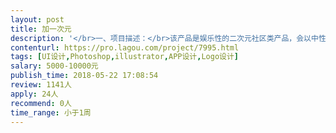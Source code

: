 ```yaml
---                
layout: post       
title: 加一次元           
description: '</br>一、项目描述：</br>该产品是娱乐性的二次元社区类产品，会以中性偏女性用户为主，产品包含安卓与iOS端的UI效果设计，主要以展示信息为主要元素，会有一些游戏的属性在里面，但设计风格上以应用来做。突出娱乐性与互动性，页面要绚丽一些的效果，主要风格还是以扁平、简洁为主，该项目主要需要大牛来设计解决核心的10个页面，外加一个产品的LOGO。其余的页面可以忽略不计算。</br></br>二、主要功能点：</br>浏览视频与图文的阅读页面、用户提问；面、用户查看问题页面、我的宝贝页面；</br></br>三、可参考产品：</br>app：Will，主要参考它的用色和扁平的风格效果；</br>app：魔饭生，主要参考主色调的搭配与层次；</br></br>四、人员要求：</br>1、有设计过娱乐类产品的经验；</br>2、对交互和一些特效设计有了解；</br>3、良好的沟通能力和契约精神。</br>'     
contenturl: https://pro.lagou.com/project/7995.html      
tags: [UI设计,Photoshop,illustrator,APP设计,Logo设计]            
salary: 5000-10000元          
publish_time: 2018-05-22 17:08:54         
review: 1141人                   
apply: 24人                   
recommend: 0人                   
time_range: 小于1周              
---                 
```

